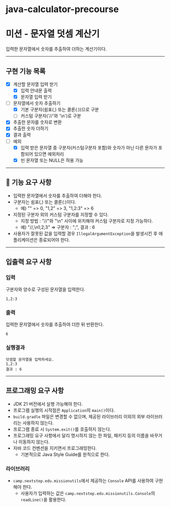 # java-calculator-precourse

# 미션 - 문자열 덧셈 계산기
입력한 문자열에서 숫자를 추출하여 더하는 계산기이다.

---
## 구현 기능 목록
- [x] 계산할 문자열 입력 받기
  - [x] 입력 안내문 출력
  - [x] 문자열 입력 받기
- [ ] 문자열에서 숫자 추출하기
  - [x] 기본 구분자(쉼표(,) 또는 콜론(:))으로 구분
  - [ ] 커스텀 구분자('//'와 '\n')로 구분
- [x] 추출한 문자를 숫자로 변환
- [x] 추출한 숫자 더하기
- [x] 결과 출력
- [ ] 예외
  - [x] 입력 받은 문자열 중 구분자(커스텀구분자 포함)와 숫자가 아닌 다른 문자가 포함되어 있으면 예외처리
  - [x] 빈 문자열 또는 NULL은 허용 가능

---
## 🚀 기능 요구 사항
- 입력한 문자열에서 숫자를 추출하여 더해야 한다.
- 구분자는 쉼표(,) 또는 콜론(:)이다.
    - 예) "" => 0, "1,2" => 3, "1,2:3" => 6
- 지정된 구분자 외의 커스텀 구분자를 지정할 수 있다.
    - 지정 방법 : "//"와 "\n" 사이에 위치해야 커스텀 구분자로 지정 가능하다.
    - 예) "//,\n1;2;3" => 구분자 : ";", 결과 : 6
- 사용자가 잘못된 값을 입력할 경우 `IllegalArgumentException`을 발생시킨 후 애플리케이션은 종료되어야 한다.

---
## 입출력 요구 사항
### 입력
구분자와 양수로 구성된 문자열을 입력한다.
```
1,2:3
```

### 출력
입력한 문자열에서 숫자를 추출하여 더한 뒤 반환한다.
```
6
```
### 실행결과
```angular2html
덧셈할 문자열을 입력하세요.
1,2:3
결과 : 6
```

---
## 프로그래밍 요구 사항
- JDK 21 버전에서 실행 가능해야 한다.
- 프로그램 실행의 시작점은 `Application`의 `main()`이다.
- `build.gradle` 파일은 변경할 수 없으며, 제공된 라이브러리 이외의 외부 라이브러리는 사용하지 않는다.
- 프로그램 종료 시 `System.exit()`를 호출하지 않는다.
- 프로그래밍 요구 사항에서 달리 명시하지 않는 한 파일, 패키지 등의 이름을 바꾸거나 이동하지 않는다.
- 자바 코드 컨벤션을 지키면서 프로그래밍한다.
  - 기본적으로 Java Style Guide를 원칙으로 한다.

### 라이브러리
- `camp.nextstep.edu.missionutils`에서 제공하는 `Console` API를 사용하여 구현해야 한다.
  - 사용자가 입력하는 값은 `camp.nextstep.edu.missionutils.Console`의 `readLine()`을 활용한다.
